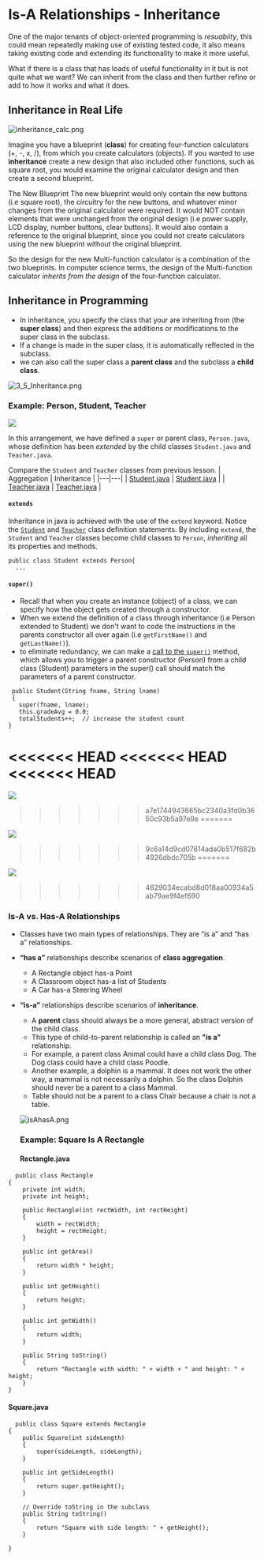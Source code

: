 # Is-A Relationships - Inheritance

One of the major tenants of object-oriented programming is *resuabiity*, this could mean repeatedly making use of existing tested code, it also means taking existing code and extending its functionality to make it more useful.

What if there is a class that has loads of useful functionality in it but is not quite what we want? We can inherit from the class and then further refine or add to how it works and what it does.

## Inheritance in Real Life
![inheritance_calc.png](inheritance_calc.png)

Imagine you have a blueprint (**class**) for creating four-function calculators (+, -, x, /), from which you create calculators (objects).  If you wanted to use **inheritance** create a new design that also included other functions, such as square root, you would examine the original calculator design and then create a second blueprint.  

The New Blueprint
The new blueprint would only contain the new buttons (i.e square root), the circuitry for the new buttons, and whatever minor changes from the original calculator were required.  It would NOT contain elements that were unchanged from the original design (i.e power supply, LCD display, number buttons, clear buttons).  It would also contain a reference to the original blueprint, since you could not create calculators using the new blueprint without the original blueprint.  

So the design for the new Multi-function calculator is a combination of the two blueprints.  In computer science terms, the design of the Multi-function calculator *inherits from the design* of the four-function calculator.

## Inheritance in Programming
* In inheritance, you specify the class that your are inheriting from (the **super class**) and then express the additions or modifications to the super class in the subclass.  
* If a change is made in the super class, it is automatically reflected in the subclass.
* we can also call the super class a **parent class** and the subclass a **child class**.

![3_5_Inheritance.png](3_5_Inheritance.png)  

### Example:  Person, Student, Teacher

![](extend.png)  

In this arrangement, we have defined a `super` or parent class, `Person.java`, whose definition has been *extended* by the child classes `Student.java` and `Teacher.java`.  

Compare the `Student` and `Teacher` classes from previous lesson.
| Aggregation  | Inheritance  |
|---|---|
| [Student.java](../lesson3_HasArelationships/Student.java)  | [Student.java](./Student.java)  |
| [Teacher.java](../lesson3_HasArelationships/Teacher.java)  | [Teacher.java](./Teacher.java)  |

#### `extends`
Inheritance in java is achieved with the use of the `extend` keyword.  Notice the [`Student`](./Student.java#L4) and [`Teacher`](./Teacher.java#L4) class definition statements.  By including `extend`, the `Student` and `Teacher` classes become child classes to `Person`, *inheriting* all its properties and methods.
```
public class Student extends Person{
  ...
```

#### `super()`
* Recall that when you create an instance (object) of a class, we can specify how the object gets created through a constructor.   
* When we extend the definition of a class through inheritance (i.e Person extended to Student) we don't want to code the instructions in the parents constructor all over again (i.e `getFirstName()` and `getLastName()`).
* to eliminate redundancy, we can make a [call to the `super()`](./Student.java#L18) method, which allows you to trigger a parent constructor (Person) from a child class (Student)
parameters in the super() call should match the parameters of a parent constructor.
```
 public Student(String fname, String lname)
 {
   super(fname, lname);
   this.gradeAvg = 0.0; 
   totalStudents++;  // increase the student count
}
 ```
<<<<<<< HEAD
<<<<<<< HEAD
<<<<<<< HEAD
=======
 ![](Inheritance_wHasA.png)
>>>>>>> a7e1744943665bc2340a3fd0b3650c93b5a97e9e
=======

 ![](Inheritance_wHasA.png)

>>>>>>> 9c6a14d9cd07614ada0b517f682b4926dbdc705b
=======

 ![](Inheritance_wHasA.png)

>>>>>>> 4629034ecabd8d018aa00934a5ab79ae9f4ef690


### Is-A vs. Has-A Relationships
* Classes have two main types of relationships. They are “is a” and “has a” relationships.
* **“has a”** relationships describe scenarios of **class aggregation**.
  * A Rectangle object has-a Point
  * A Classroom object has-a list of Students
  * A Car has-a Steering Wheel
* **“is-a”** relationships describe scenarios of **inheritance**.
  * A **parent** class should always be a more general, abstract version of the child class. 
  * This type of child-to-parent relationship is called an **"is a"** relationship. 
  * For example, a parent class Animal could have a child class Dog. The Dog class could have a child class Poodle. 
  * Another example, a dolphin is a mammal. It does not work the other way, a mammal is not necessarily a dolphin. So the class Dolphin should never be a parent to a class Mammal. 
  * Table should not be a parent to a class Chair because a chair is not a table.

  ![isAhasA.png](isAhasA.png)  
  
  
  ### Example: Square Is A Rectangle
  
  #### Rectangle.java
```
  public class Rectangle
{
    private int width;
    private int height;
    
    public Rectangle(int rectWidth, int rectHeight)
    {
        width = rectWidth;
        height = rectHeight;
    }
    
    public int getArea()
    {
        return width * height;
    }
    
    public int getHeight()
    {
        return height;
    }
    
    public int getWidth()
    {
        return width;
    }
    
    public String toString()
    {
        return "Rectangle with width: " + width + " and height: " + height;
    }
}
```
  
#### Square.java
  
```
  public class Square extends Rectangle
{
    public Square(int sideLength)
    {
        super(sideLength, sideLength);
    }
    
    public int getSideLength()
    {
        return super.getHeight();
    }
    
    // Override toString in the subclass
    public String toString()
    {
        return "Square with side length: " + getHeight();
    }
    
}
```

  

  











